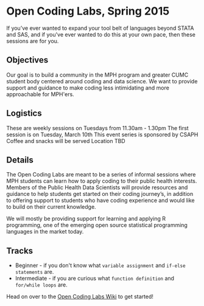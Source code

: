 Open Coding Labs, Spring 2015
=============================

If you’ve ever wanted to expand your tool belt of languages beyond STATA and SAS, and if you've ever wanted to do this at your own pace, then these sessions are for you.

Objectives
----------
Our goal is to build a community in the MPH program and greater CUMC student body centered around coding and data science. We want to provide support and guidance to make coding less intimidating and more approachable for MPH'ers.

Logistics
----------
These are weekly sessions on Tuesdays from 11.30am - 1.30pm
The first session is on Tuesday, March 10th
This event series is sponsored by CSAPH
Coffee and snacks will be served
Location TBD

Details
----------
The Open Coding Labs are meant to be a series of informal sessions where MPH students can learn how to apply coding to their public health interests. Members of the Public Health Data Scientists will provide resources and guidance to help students get started on their coding journey’s, in addition to offering support to students who have coding experience and would like to build on their current knowledge. 

We will mostly be providing support for learning and applying R programming, one of the emerging open source statistical programming languages in the market today. 

Tracks
----------
- Beginner - if you don't know what `variable assignment` and `if-else statements` are.
- Intermediate - if you are curious what `function definition` and `for/while loops` are.

Head on over to the [Open Coding Labs Wiki](https://github.com/public-health-data-scientists/open-coding-labs/wiki) to get started!
